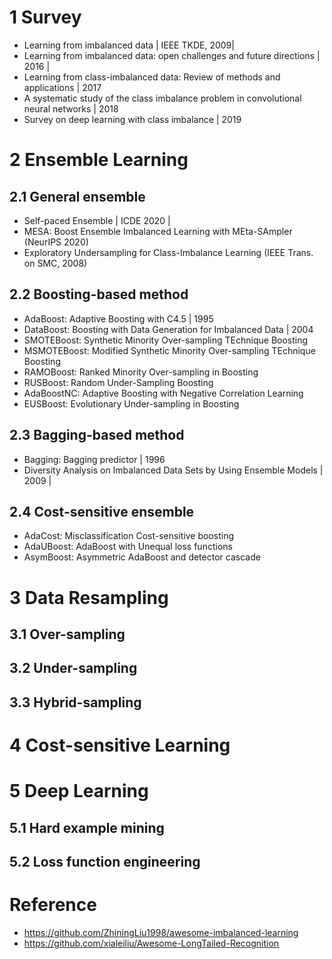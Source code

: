 # 1 Survey
- Learning from imbalanced data | IEEE TKDE, 2009| 
- Learning from imbalanced data: open challenges and future directions | 2016 |
- Learning from class-imbalanced data: Review of methods and applications | 2017
- A systematic study of the class imbalance problem in convolutional neural networks | 2018
- Survey on deep learning with class imbalance | 2019

# 2 Ensemble Learning
## 2.1 General ensemble
- Self-paced Ensemble | ICDE 2020 |
- MESA: Boost Ensemble Imbalanced Learning with MEta-SAmpler (NeurIPS 2020)
- Exploratory Undersampling for Class-Imbalance Learning (IEEE Trans. on SMC, 2008)

## 2.2 Boosting-based method
- AdaBoost: Adaptive Boosting with C4.5 | 1995
- DataBoost:  Boosting with Data Generation for Imbalanced Data  | 2004
- SMOTEBoost: Synthetic Minority Over-sampling TEchnique Boosting
- MSMOTEBoost: Modified Synthetic Minority Over-sampling TEchnique Boosting
- RAMOBoost: Ranked Minority Over-sampling in Boosting
- RUSBoost: Random Under-Sampling Boosting
- AdaBoostNC:  Adaptive Boosting with Negative Correlation Learning
- EUSBoost: Evolutionary Under-sampling in Boosting

## 2.3 Bagging-based method
- Bagging: Bagging predictor | 1996 
- Diversity Analysis on Imbalanced Data Sets by Using Ensemble Models | 2009 |

## 2.4 Cost-sensitive ensemble
- AdaCost: Misclassification Cost-sensitive boosting
- AdaUBoost: AdaBoost with Unequal loss functions
- AsymBoost: Asymmetric AdaBoost and detector cascade

# 3 Data Resampling
## 3.1 Over-sampling

## 3.2 Under-sampling

## 3.3 Hybrid-sampling

# 4 Cost-sensitive Learning


# 5 Deep Learning
## 5.1 Hard example mining

## 5.2 Loss function engineering











# Reference
- https://github.com/ZhiningLiu1998/awesome-imbalanced-learning
- https://github.com/xialeiliu/Awesome-LongTailed-Recognition


